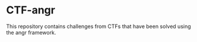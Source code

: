# CTF-angr

This repository contains challenges from CTFs that have been solved using the angr framework.
